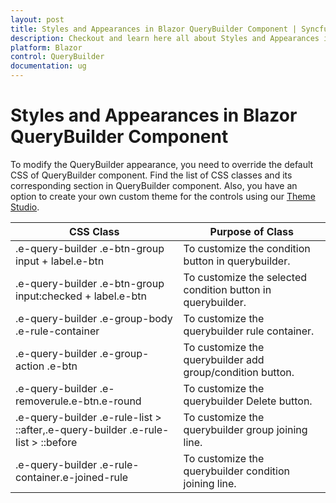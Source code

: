 ```yaml
---
layout: post
title: Styles and Appearances in Blazor QueryBuilder Component | Syncfusion
description: Checkout and learn here all about Styles and Appearances in Syncfusion Blazor QueryBuilder component and more.
platform: Blazor
control: QueryBuilder
documentation: ug
---
```


# Styles and Appearances in Blazor QueryBuilder Component

To modify the QueryBuilder appearance, you need to override the default CSS of QueryBuilder component. Find the list of CSS classes and its corresponding section in QueryBuilder component. Also, you have an option to create your own custom theme for the controls using our [Theme Studio](https://blazor.syncfusion.com/themestudio/?theme=material).

| CSS Class | Purpose of Class |
| ----- | ----- |
| .e-query-builder .e-btn-group input + label.e-btn | To customize the condition button in querybuilder. | 
| .e-query-builder .e-btn-group input:checked + label.e-btn | To customize the selected condition button in querybuilder. |
| .e-query-builder .e-group-body .e-rule-container | To customize the querybuilder rule container. |
| .e-query-builder .e-group-action .e-btn | To customize the querybuilder add group/condition button. |
| .e-query-builder .e-removerule.e-btn.e-round | To customize the querybuilder Delete button. |
| .e-query-builder .e-rule-list > ::after,.e-query-builder .e-rule-list > ::before | To customize the querybuilder group joining line. |
| .e-query-builder .e-rule-container.e-joined-rule | To customize the querybuilder condition joining line. |